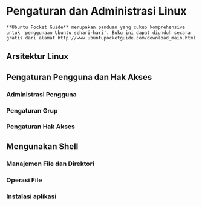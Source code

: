 # Pengaturan dan Administrasi Linux




```{note} 
**Ubuntu Pocket Guide** merupakan panduan yang cukup komprehensive untuk 'penggunaan Ubuntu sehari-hari'. Buku ini dapat diunduh secara gratis dari alamat http://www.ubuntupocketguide.com/download_main.html

```

## Arsitektur Linux



## Pengaturan Pengguna dan Hak Akses

### Administrasi Pengguna


### Pengaturan Grup


### Pengaturan Hak Akses 



## Mengunakan Shell 



### Manajemen File dan Direktori

### Operasi File


### Instalasi aplikasi


